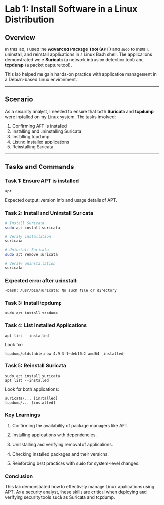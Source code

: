 # Lab 1: Install Software in a Linux Distribution

## Overview
In this lab, I used the **Advanced Package Tool (APT)** and `sudo` to install, uninstall, and reinstall applications in a Linux Bash shell. The applications demonstrated were **Suricata** (a network intrusion detection tool) and **tcpdump** (a packet capture tool).  

This lab helped me gain hands-on practice with application management in a Debian-based Linux environment.

---

## Scenario
As a security analyst, I needed to ensure that both **Suricata** and **tcpdump** were installed on my Linux system. The tasks involved:  

1. Confirming APT is installed  
2. Installing and uninstalling Suricata  
3. Installing tcpdump  
4. Listing installed applications  
5. Reinstalling Suricata  

---

## Tasks and Commands

### Task 1: Ensure APT is installed
```bash
apt
```
Expected output: version info and usage details of APT.

### Task 2: Install and Uninstall Suricata
```bash
# Install Suricata
sudo apt install suricata

# Verify installation
suricata

# Uninstall Suricata
sudo apt remove suricata

# Verify uninstallation
suricata
```
### Expected error after uninstall:
```
-bash: /usr/bin/suricata: No such file or directory
```

### Task 3: Install tcpdump
```
sudo apt install tcpdump
```
### Task 4: List Installed Applications
```
apt list --installed
```

Look for:
```
tcpdump/oldstable,now 4.9.3-1~deb10u2 amd64 [installed]
```
### Task 5: Reinstall Suricata
```
sudo apt install suricata
apt list --installed
```

Look for both applications:
```
suricata/... [installed]
tcpdump/... [installed]
```
### Key Learnings

1. Confirming the availability of package managers like APT.

2. Installing applications with dependencies.

3. Uninstalling and verifying removal of applications.

4. Checking installed packages and their versions.

5. Reinforcing best practices with sudo for system-level changes.

### Conclusion

This lab demonstrated how to effectively manage Linux applications using APT. As a security analyst, these skills are critical when deploying and verifying security tools such as Suricata and tcpdump.

